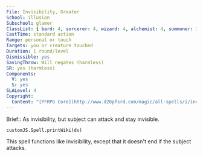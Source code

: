 ```yaml
---
File: Invisibility, Greater
School: illusion
Subschool: glamer
ClassList: { bard: 4, sorcerer: 4, wizard: 4, alchemist: 4, summoner: 3, inquisitor: 4, antipaladin: 4, occultist: 4, psychic: 4, mesmerist: 4, spiritualist: 4, unchained summoner: 4, medium: 3 }
CastTime: standard action
Range: personal or touch
Targets: you or creature touched
Duration: 1 round/level
Dismissible: yes
SavingThrow: Will negates (harmless)
SR: yes (harmless)
Components:
  V: yes
  S: yes
SLALevel: 4
Copyright:
  Content: "[PFRPG Core](http://www.d20pfsrd.com/magic/all-spells/i/invisibility)"
---
```

Brief:: As invisibility, but subject can attack and stay invisible.

```dataviewjs
customJS.Spell.printWiki(dv)
```

This spell functions like invisibility, except that it doesn't end if the subject attacks.
